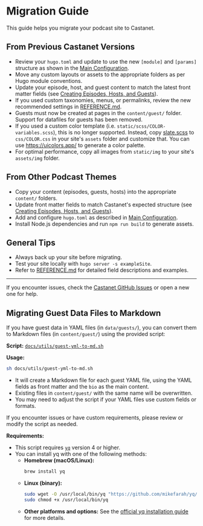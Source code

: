 # Migration Guide

This guide helps you migrate your podcast site to Castanet.

## From Previous Castanet Versions

- Review your `hugo.toml` and update to use the new `[module]` and `[params]` structure as shown in the [Main Configuration](./main-configuration.md).
- Move any custom layouts or assets to the appropriate folders as per Hugo module conventions.
- Update your episode, host, and guest content to match the latest front matter fields (see [Creating Episodes, Hosts, and Guests](./creating-episodes-hosts-guests.md)).
- If you used custom taxonomies, menus, or permalinks, review the new recommended settings in [REFERENCE.md](../REFERENCE.md).
- Guests must now be created at pages in the `content/guest/` folder. Support for datafiles for guests has been removed.
- If you used a custom color template (i.e. `static/scss/COLOR-variables.scss`), this is no longer supported. Instead, copy [slate.scss](../assets/css/slate.scss) to `css/COLOR.css` in your site's `assets` folder and customize that. You can use https://uicolors.app/ to generate a color palette.
- For optimal performance, copy all images from `static/img` to your site's `assets/img` folder.

## From Other Podcast Themes

- Copy your content (episodes, guests, hosts) into the appropriate `content/` folders.
- Update front matter fields to match Castanet's expected structure (see [Creating Episodes, Hosts, and Guests](./creating-episodes-hosts-guests.md)).
- Add and configure `hugo.toml` as described in [Main Configuration](./main-configuration.md).
- Install Node.js dependencies and run `npm run build` to generate assets.

## General Tips

- Always back up your site before migrating.
- Test your site locally with `hugo server -s exampleSite`.
- Refer to [REFERENCE.md](../REFERENCE.md) for detailed field descriptions and examples.

---

If you encounter issues, check the [Castanet GitHub Issues](https://github.com/mattstratton/castanet/issues) or open a new one for help.

## Migrating Guest Data Files to Markdown

If you have guest data in YAML files (in `data/guests/`), you can convert them to Markdown files (in `content/guest/`) using the provided script:

**Script:** [`docs/utils/guest-yml-to-md.sh`](utils/guest-yml-to-md.sh)

**Usage:**

```sh
sh docs/utils/guest-yml-to-md.sh
```

- It will create a Markdown file for each guest YAML file, using the YAML fields as front matter and the `bio` as the main content.
- Existing files in `content/guest/` with the same name will be overwritten.
- You may need to adjust the script if your YAML files use custom fields or formats.

If you encounter issues or have custom requirements, please review or modify the script as needed.

**Requirements:**

- This script requires [`yq`](https://github.com/mikefarah/yq) version 4 or higher.
- You can install yq with one of the following methods:
  - **Homebrew (macOS/Linux):**
    ```sh
    brew install yq
    ```
  - **Linux (binary):**
    ```sh
    sudo wget -O /usr/local/bin/yq "https://github.com/mikefarah/yq/releases/latest/download/yq_linux_amd64"
    sudo chmod +x /usr/local/bin/yq
    ```
  - **Other platforms and options:** See the [official yq installation guide](https://github.com/mikefarah/yq#install) for more details. 